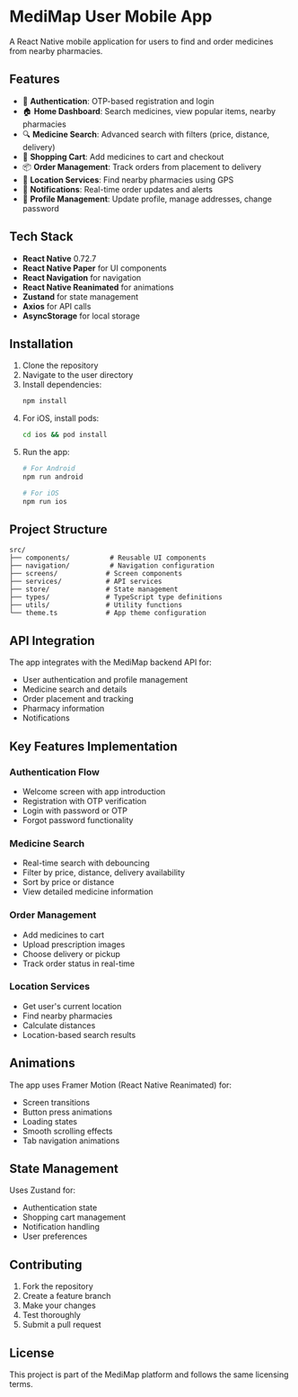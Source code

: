 # MediMap User Mobile App

A React Native mobile application for users to find and order medicines from nearby pharmacies.

## Features

- 🔐 **Authentication**: OTP-based registration and login
- 🏠 **Home Dashboard**: Search medicines, view popular items, nearby pharmacies
- 🔍 **Medicine Search**: Advanced search with filters (price, distance, delivery)
- 🛒 **Shopping Cart**: Add medicines to cart and checkout
- 📦 **Order Management**: Track orders from placement to delivery
- 📍 **Location Services**: Find nearby pharmacies using GPS
- 📱 **Notifications**: Real-time order updates and alerts
- 👤 **Profile Management**: Update profile, manage addresses, change password

## Tech Stack

- **React Native** 0.72.7
- **React Native Paper** for UI components
- **React Navigation** for navigation
- **React Native Reanimated** for animations
- **Zustand** for state management
- **Axios** for API calls
- **AsyncStorage** for local storage

## Installation

1. Clone the repository
2. Navigate to the user directory
3. Install dependencies:
   ```bash
   npm install
   ```
4. For iOS, install pods:
   ```bash
   cd ios && pod install
   ```
5. Run the app:
   ```bash
   # For Android
   npm run android
   
   # For iOS
   npm run ios
   ```

## Project Structure

```
src/
├── components/          # Reusable UI components
├── navigation/          # Navigation configuration
├── screens/            # Screen components
├── services/           # API services
├── store/              # State management
├── types/              # TypeScript type definitions
├── utils/              # Utility functions
└── theme.ts            # App theme configuration
```

## API Integration

The app integrates with the MediMap backend API for:
- User authentication and profile management
- Medicine search and details
- Order placement and tracking
- Pharmacy information
- Notifications

## Key Features Implementation

### Authentication Flow
- Welcome screen with app introduction
- Registration with OTP verification
- Login with password or OTP
- Forgot password functionality

### Medicine Search
- Real-time search with debouncing
- Filter by price, distance, delivery availability
- Sort by price or distance
- View detailed medicine information

### Order Management
- Add medicines to cart
- Upload prescription images
- Choose delivery or pickup
- Track order status in real-time

### Location Services
- Get user's current location
- Find nearby pharmacies
- Calculate distances
- Location-based search results

## Animations

The app uses Framer Motion (React Native Reanimated) for:
- Screen transitions
- Button press animations
- Loading states
- Smooth scrolling effects
- Tab navigation animations

## State Management

Uses Zustand for:
- Authentication state
- Shopping cart management
- Notification handling
- User preferences

## Contributing

1. Fork the repository
2. Create a feature branch
3. Make your changes
4. Test thoroughly
5. Submit a pull request

## License

This project is part of the MediMap platform and follows the same licensing terms.